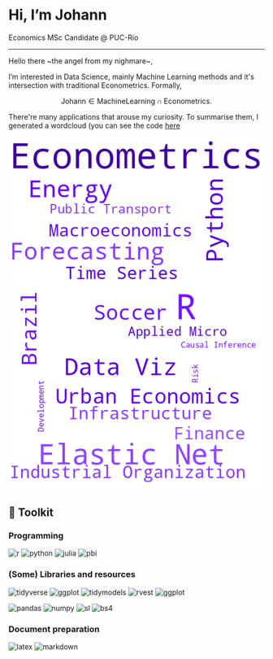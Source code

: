 # Hi, I’m Johann
Economics MSc Candidate @ PUC-Rio

****

Hello there ~the angel from my nighmare~,

I’m interested in Data Science, mainly Machine Learning methods and it's intersection with traditional Econometrics. Formally,

$$
\mathrm{Johann} \in \mathrm{Machine Learning} \cap \mathrm{Econometrics}.
$$

There're many applications that arouse my curiosity. To summarise them, I generated a wordcloud (you can see the code [here]()

![](wordcloud.png)

## 🔨 Toolkit

### Programming
![r](https://img.shields.io/badge/R-276DC3?style=for-the-badge&logo=r&logoColor=white) ![python](https://img.shields.io/badge/Python-14354C?style=for-the-badge&logo=python&logoColor=white) ![julia](https://img.shields.io/badge/julia-9558B2?style=for-the-badge&logo=julia&logoColor=white) ![pbi](https://img.shields.io/badge/Power%20Bi-edbe10?style=for-the-badge&logo=powerbi&logoColor=black)

### (Some) Libraries and resources
![tidyverse](https://img.shields.io/badge/R-tidyverse-276DC3?style=for-the-badge&logo=r&logoColor=white) ![ggplot](https://img.shields.io/badge/R-ggplot2-276DC3?style=for-the-badge&logo=r&logoColor=white) ![tidymodels](https://img.shields.io/badge/R-tidymodels-276DC3?style=for-the-badge&logo=r&logoColor=white) ![rvest](https://img.shields.io/badge/R-rvest-276DC3?style=for-the-badge&logo=r&logoColor=white) ![ggplot](https://img.shields.io/badge/R-ggplot2-276DC3?style=for-the-badge&logo=r&logoColor=white)

![pandas](https://img.shields.io/badge/Python-pandas-14354C?style=for-the-badge&logo=python&logoColor=white) ![numpy](https://img.shields.io/badge/Python-numpy-14354C?style=for-the-badge&logo=python&logoColor=white) ![sl](https://img.shields.io/badge/Python-scikit%20learn-14354C?style=for-the-badge&logo=python&logoColor=white) ![bs4](https://img.shields.io/badge/Python-BeautifulSoup-14354C?style=for-the-badge&logo=python&logoColor=white)

### Document preparation
![latex](https://img.shields.io/badge/LaTeX-white?style=for-the-badge&logo=latex&logoColor=gray) ![markdown](https://img.shields.io/badge/Markdown-000000?style=for-the-badge&logo=markdown&logoColor=white)
